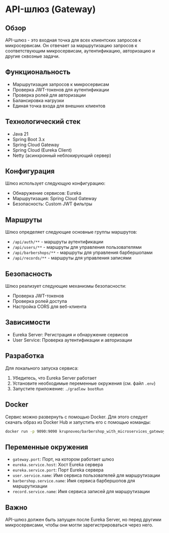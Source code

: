 # API-шлюз (Gateway)

## Обзор
API-шлюз - это входная точка для всех клиентских запросов к микросервисам. Он отвечает за маршрутизацию запросов к соответствующим микросервисам, аутентификацию, авторизацию и другие сквозные задачи.

## Функциональность
- Маршрутизация запросов к микросервисам
- Проверка JWT-токенов для аутентификации
- Проверка ролей для авторизации
- Балансировка нагрузки
- Единая точка входа для внешних клиентов

## Технологический стек
- Java 21
- Spring Boot 3.x
- Spring Cloud Gateway
- Spring Cloud (Eureka Client)
- Netty (асинхронный неблокирующий сервер)

## Конфигурация
Шлюз использует следующую конфигурацию:
- Обнаружение сервисов: Eureka
- Маршрутизация: Spring Cloud Gateway
- Безопасность: Custom JWT фильтры

## Маршруты
Шлюз определяет следующие основные группы маршрутов:
- `/api/auth/**` - маршруты аутентификации
- `/api/users/**` - маршруты для управления пользователями
- `/api/barbershops/**` - маршруты для управления барбершопами
- `/api/records/**` - маршруты для управления записями

## Безопасность
Шлюз реализует следующие механизмы безопасности:
- Проверка JWT-токенов
- Проверка ролей доступа
- Настройка CORS для веб-клиента

## Зависимости
- Eureka Server: Регистрация и обнаружение сервисов
- User Service: Проверка аутентификации и авторизации

## Разработка
Для локального запуска сервиса:

1. Убедитесь, что Eureka Server работает
2. Установите необходимые переменные окружения (см. файл `.env`)
3. Запустите приложение: `./gradlew bootRun`

## Docker
Сервис можно развернуть с помощью Docker. Для этого следует скачать образ из Docker Hub и запустить его с помощью команды:
```bash
docker run -p 9090:9090 krupnoveo/barbershop_with_microservices_gateway
```

## Переменные окружения
- `gateway.port`: Порт, на котором работает шлюз
- `eureka.service.host`: Хост Eureka сервера
- `eureka.service.port`: Порт Eureka сервера
- `user.service.name`: Имя сервиса пользователей для маршрутизации
- `barbershop.service.name`: Имя сервиса барбершопов для маршрутизации
- `record.service.name`: Имя сервиса записей для маршрутизации

## Важно
API-шлюз должен быть запущен после Eureka Server, но перед другими микросервисами, чтобы они могли зарегистрироваться через него. 